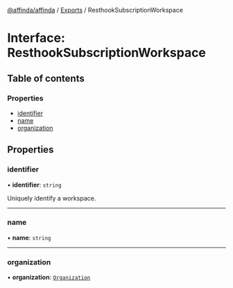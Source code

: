 [@affinda/affinda](../README.md) / [Exports](../modules.md) / ResthookSubscriptionWorkspace

# Interface: ResthookSubscriptionWorkspace

## Table of contents

### Properties

- [identifier](ResthookSubscriptionWorkspace.md#identifier)
- [name](ResthookSubscriptionWorkspace.md#name)
- [organization](ResthookSubscriptionWorkspace.md#organization)

## Properties

### identifier

• **identifier**: `string`

Uniquely identify a workspace.

___

### name

• **name**: `string`

___

### organization

• **organization**: [`Organization`](Organization.md)
